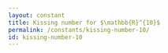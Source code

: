 ```yaml
---
layout: constant
title: Kissing number for $\mathbb{R}^{10}$
permalink: /constants/kissing-number-10/
id: kissing-number-10
---
```

